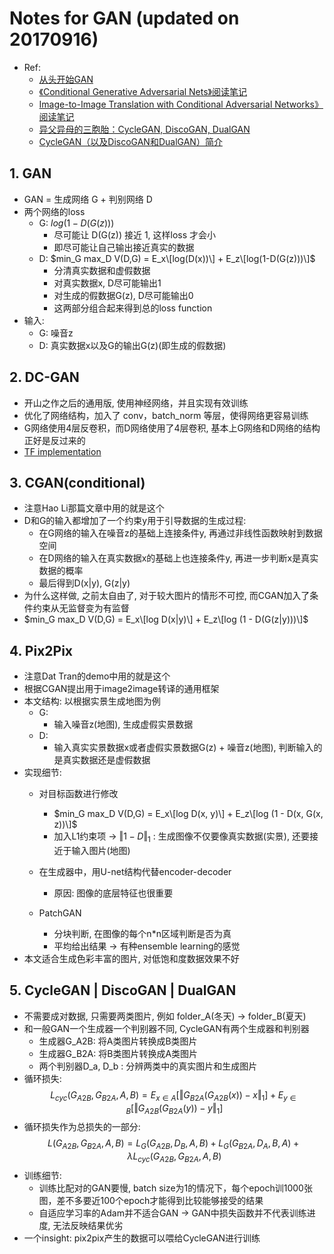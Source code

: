 # Notes for GAN (updated on 20170916)
+ Ref:
    + [从头开始GAN](https://zhuanlan.zhihu.com/p/27012520)
    + [《Conditional Generative Adversarial Nets》阅读笔记](https://zhuanlan.zhihu.com/p/23648795)
    + [Image-to-Image Translation with Conditional Adversarial Networks》阅读笔记](https://zhuanlan.zhihu.com/p/24248684)
    + [异父异母的三胞胎：CycleGAN, DiscoGAN, DualGAN](https://zhuanlan.zhihu.com/p/26332365)
    + [CycleGAN（以及DiscoGAN和DualGAN）简介](https://zhuanlan.zhihu.com/p/27539515)

## 1. GAN
+ GAN = 生成网络 G + 判别网络 D
+ 两个网络的loss
    + G: $log(1-D(G(z)))$
        + 尽可能让 D(G(z)) 接近 1, 这样loss 才会小
        + 即尽可能让自己输出接近真实的数据
    + D: $min_G max_D V(D,G) = E_x\[log(D(x))\] + E_z\[log(1-D(G(z)))\]$
        + 分清真实数据和虚假数据
        + 对真实数据x, D尽可能输出1
        + 对生成的假数据G(z), D尽可能输出0
        + 这两部分组合起来得到总的loss function
+ 输入: 
    + G: 噪音z
    + D: 真实数据x以及G的输出G(z)(即生成的假数据)

## 2. DC-GAN
+ 开山之作之后的通用版, 使用神经网络，并且实现有效训练
+ 优化了网络结构，加入了 conv，batch_norm 等层，使得网络更容易训练
+ G网络使用4层反卷积，而D网络使用了4层卷积, 基本上G网络和D网络的结构正好是反过来的
+ [TF implementation](https://github.com/carpedm20/DCGAN-tensorflow)

## 3. CGAN(conditional)
+ 注意Hao Li那篇文章中用的就是这个
+ D和G的输入都增加了一个约束y用于引导数据的生成过程: 
    + 在G网络的输入在噪音z的基础上连接条件y, 再通过非线性函数映射到数据空间
    + 在D网络的输入在真实数据x的基础上也连接条件y, 再进一步判断x是真实数据的概率
    + 最后得到D(x|y), G(z|y)
+ 为什么这样做, 之前太自由了, 对于较大图片的情形不可控, 而CGAN加入了条件约束从无监督变为有监督
+ $min_G max_D V(D,G) = E_x\[log D(x|y)\] + E_z\[log (1 - D(G(z|y)))\]$

## 4. Pix2Pix
+ 注意Dat Tran的demo中用的就是这个
+ 根据CGAN提出用于image2image转译的通用框架
+ 本文结构: 以根据实景生成地图为例
    + G:
        + 输入噪音z(地图), 生成虚假实景数据
    + D:
        + 输入真实实景数据x或者虚假实景数据G(z) + 噪音z(地图), 判断输入的是真实数据还是虚假数据 
+ 实现细节:
    + 对目标函数进行修改
        + $min_G max_D V(D,G) = E_x\[log D(x, y)\] + E_z\[log (1 - D(x, G(x, z))\]$
        + 加入L1约束项 $\rightarrow$ $\Vert 1 - D \Vert_1$ : 生成图像不仅要像真实数据(实景), 还要接近于输入图片(地图)
        
    + 在生成器中，用U-net结构代替encoder-decoder
        + 原因: 图像的底层特征也很重要
    + PatchGAN
        + 分块判断, 在图像的每个n*n区域判断是否为真
        + 平均给出结果 $\rightarrow$ 有种ensemble learning的感觉
+ 本文适合生成色彩丰富的图片, 对低饱和度数据效果不好

## 5. CycleGAN | DiscoGAN | DualGAN
+ 不需要成对数据, 只需要两类图片, 例如 folder_A(冬天) $\rightarrow$ folder_B(夏天)
+ 和一般GAN一个生成器一个判别器不同, CycleGAN有两个生成器和判别器
    + 生成器G_A2B: 将A类图片转换成B类图片
    + 生成器G_B2A: 将B类图片转换成A类图片
    + 两个判别器D_a, D_b : 分辨两类中的真实图片和生成图片
+ 循环损失:
$$L_{cyc} (G_{A2B}, G_{B2A}, A,B) = E_{x \in A}[\Vert G_{B2A}(G_{A2B}(x)) - x \Vert_1] + E_{y \in B}[\Vert G_{A2B}(G_{B2A}(y)) - y\Vert_1]$$
+ 循环损失作为总损失的一部分:
$$L(G_{A2B}, G_{B2A}, A,B) = L_G(G_{A2B}, D_B, A,B) + L_G(G_{B2A}, D_A, B,A) + \lambda L_{cyc} (G_{A2B}, G_{B2A}, A,B)$$
+ 训练细节:
    + 训练比配对的GAN要慢, batch size为1的情况下，每个epoch训1000张图，差不多要近100个epoch才能得到比较能够接受的结果
    + 自适应学习率的Adam并不适合GAN $\rightarrow$ GAN中损失函数并不代表训练进度, 无法反映结果优劣
+ 一个insight: pix2pix产生的数据可以喂给CycleGAN进行训练

